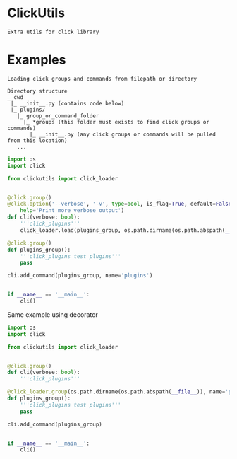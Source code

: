 # ClickUtils

    Extra utils for click library

# Examples

    Loading click groups and commands from filepath or directory

    Directory structure
    _ cwd
     |_ __init__.py (contains code below)
     |_ plugins/
       |_ group_or_command_folder
         |_ *groups (this folder must exists to find click groups or commands)
           |_ __init__.py (any click groups or commands will be pulled from this location)
       ...
    

```python
import os
import click

from clickutils import click_loader


@click.group()
@click.option('--verbose', '-v', type=bool, is_flag=True, default=False,
    help='Print more verbose output')
def cli(verbose: bool):
    '''click_plugins'''
    click_loader.load(plugins_group, os.path.dirname(os.path.abspath(__file__)), verbose=verbose)

@click.group()
def plugins_group():
    '''click_plugins test plugins'''
    pass

cli.add_command(plugins_group, name='plugins')


if __name__ == '__main__':
    cli()
```


Same example using decorator
```python
import os
import click

from clickutils import click_loader


@click.group()
def cli(verbose: bool):
    '''click_plugins'''

@click_loader.group(os.path.dirname(os.path.abspath(__file__)), name='plugins')
def plugins_group():
    '''click_plugins test plugins'''
    pass

cli.add_command(plugins_group)


if __name__ == '__main__':
    cli()
```

